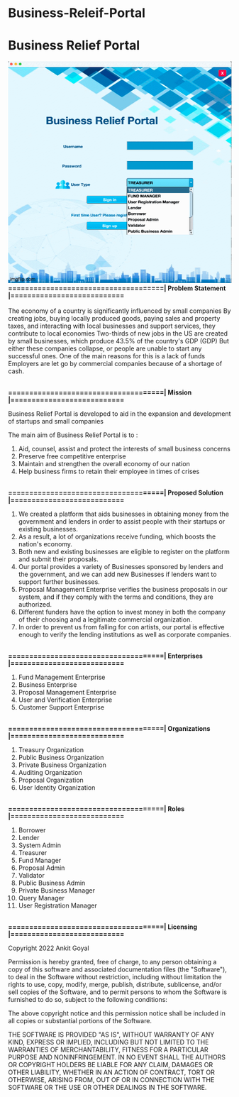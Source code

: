 # Business-Releif-Portal
# Business Relief Portal
<img src="https://github.com/ankitg28/Business-Relief-Portal/blob/main/7auaog.gif" alt="Business Relief Portal" width="800" height="500">
<b>=====================================| Problem Statement |===========================</b>
<br><br>
The economy of a country is significantly influenced by small companies By creating jobs, buying locally produced goods, paying sales and property taxes, and interacting with local businesses and support services, they contribute to local economies
Two-thirds of new jobs in the US are created by small businesses, which produce 43.5% of the country's GDP (GDP)
But either these companies collapse, or people are unable to start any successful ones. One of the main reasons for this is a lack of funds
Employers are let go by commercial companies because of a shortage of cash.

<br><b>=====================================| Mission |===========================</b><br>

Business Relief Portal is developed to aid in the expansion and development of startups and small companies

The main aim of Business Relief Portal is to :
1. Aid, counsel, assist and protect the interests of small business concerns
2. Preserve free competitive enterprise
3. Maintain and strengthen the overall economy of our nation
4. Help business firms to retain their employee in times of crises

<br><b>=====================================| Proposed Solution |===========================</b><br> 

1. We created a platform that aids businesses in obtaining money from the government and lenders in order to  assist people with their startups or existing businesses.
2. As a result, a lot of organizations receive funding, which boosts the nation's economy.
3. Both new and existing businesses are eligible to register on the platform and submit their proposals.
4. Our portal provides a variety of Businesses sponsored by lenders and the government, and we can add new Businesses if lenders want to support further businesses.
5. Proposal Management Enterprise verifies the business proposals in our system, and if they comply with the terms and conditions, they are authorized.
6. Different funders have the option to invest money in both the company of their choosing and a legitimate commercial organization.
7. In order to prevent us from falling for con artists, our portal is effective enough to verify the lending institutions as well as corporate companies.

<br><b>=====================================| Enterprises |===========================</b><br>

1. Fund Management Enterprise
2. Business Enterprise
3. Proposal Management Enterprise
4. User and Verification Enterprise
5. Customer Support Enterprise

<br><b>=====================================| Organizations |===========================</b><br>

1. Treasury Organization
2. Public Business Organization
3. Private Business Organization
4. Auditing Organization
5. Proposal Organization
6. User Identity Organization

<br><b>=====================================| Roles |===========================</b><br>

1. Borrower
2. Lender
3. System Admin
4. Treasurer
5. Fund Manager
6. Proposal Admin
7. Validator
8. Public Business Admin
9. Private Business Manager
10. Query Manager
11. User Registration Manager


<br><b>=====================================| Licensing |===========================</b><br>
<p>
Copyright 2022 Ankit Goyal

Permission is hereby granted, free of charge, to any person obtaining a copy of this software and associated documentation files (the "Software"), to deal in the Software without restriction, including without limitation the rights to use, copy, modify, merge, publish, distribute, sublicense, and/or sell copies of the Software, and to permit persons to whom the Software is furnished to do so, subject to the following conditions:

The above copyright notice and this permission notice shall be included in all copies or substantial portions of the Software.

THE SOFTWARE IS PROVIDED "AS IS", WITHOUT WARRANTY OF ANY KIND, EXPRESS OR IMPLIED, INCLUDING BUT NOT LIMITED TO THE WARRANTIES OF MERCHANTABILITY, FITNESS FOR A PARTICULAR PURPOSE AND NONINFRINGEMENT. IN NO EVENT SHALL THE AUTHORS OR COPYRIGHT HOLDERS BE LIABLE FOR ANY CLAIM, DAMAGES OR OTHER LIABILITY, WHETHER IN AN ACTION OF CONTRACT, TORT OR OTHERWISE, ARISING FROM, OUT OF OR IN CONNECTION WITH THE SOFTWARE OR THE USE OR OTHER DEALINGS IN THE SOFTWARE.
</p>
